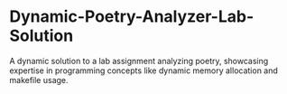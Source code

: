 # Dynamic-Poetry-Analyzer-Lab-Solution
A dynamic solution to a lab assignment analyzing poetry, showcasing expertise in programming concepts like dynamic memory allocation and makefile usage.
